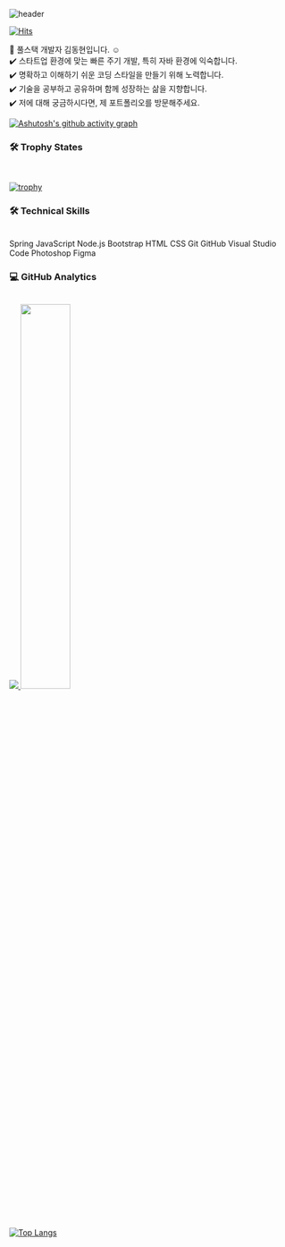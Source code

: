 ![header](https://capsule-render.vercel.app/api?type=waving&color=gradient&height=120&animation=fadeIn&section=footer&text=🚗🚘🚛&fontAlign=70)

[![Hits](https://hits.seeyoufarm.com/api/count/incr/badge.svg?url=https%3A%2F%2Fgithub.com%2Fdkssud8150%2F&count_bg=%232AB4E5D6&title_bg=%23555555&icon=&icon_color=%23E7E7E7&title=views&edge_flat=false)](https://hits.seeyoufarm.com)

👋  풀스택 개발자 김동현입니다. ☺️ </br>
✔️  스타트업 환경에 맞는 빠른 주기 개발, 특히 자바 환경에 익숙합니다.</br>
✔️  명확하고 이해하기 쉬운 코딩 스타일을 만들기 위해 노력합니다. </br>
✔️  기술을 공부하고 공유하며 함께 성장하는 삶을 지향합니다. </br>
✔️  저에 대해 궁금하시다면, 제 포트폴리오를 방문해주세요. </br>


[![Ashutosh's github activity graph](https://github-readme-activity-graph.cyclic.app/graph?username=Ashutosh00710&theme=dracula)](https://github.com/ashutosh00710/github-readme-activity-graph)

<h3>🛠  Trophy States </h2> </br>

[![trophy](https://github-profile-trophy.vercel.app/?username=donghyun5394&theme=tokyonight)](https://github.com/ryo-ma/github-profile-trophy)

<h3> 🛠  Technical Skills </h3> </br>
Spring  JavaScript  Node.js  Bootstrap  HTML  CSS 
Git  GitHub  Visual Studio Code 
Photoshop  Figma </br>

<h3>💻  GitHub Analytics </h3> </br>

<a href="s">
  <img src="https://github-readme-stats.vercel.app/api/top-langs/?username=donghyun5394&exclude_repo=donghyun5394.github.io&layout=compact&theme=tokyonight" />
</a>
<a href="s">
  <img src="https://github-readme-stats.vercel.app/api?username=donghyun5394&theme=tokyonight&show_icons=true" width="42%" />
</a>

[![Top Langs](https://github-readme-stats.vercel.app/api/top-langs/?username={donghyun5394(String)})](https://github.com/anuraghazra/github-readme-stats)
